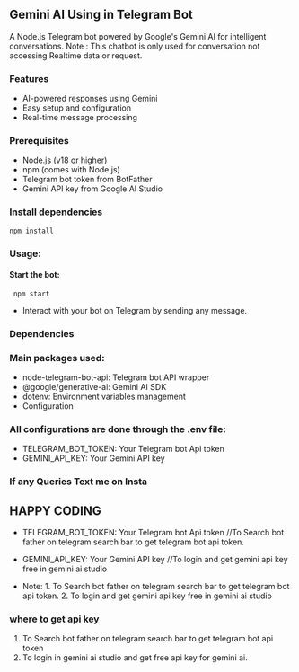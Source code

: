 ## Gemini AI Using in Telegram Bot
A Node.js Telegram bot powered by Google's Gemini AI for intelligent conversations.
Note : This chatbot is only used for conversation not accessing Realtime data or request.

### Features
* AI-powered responses using Gemini
* Easy setup and configuration
* Real-time message processing

### Prerequisites
* Node.js (v18 or higher)
* npm (comes with Node.js)
* Telegram bot token from BotFather
* Gemini API key from Google AI Studio

### Install dependencies
```
npm install
```
### Usage:
#### Start the bot:
```
 npm start
```
* Interact with your bot on Telegram by sending any message.

### Dependencies
### Main packages used:
* node-telegram-bot-api: Telegram bot API wrapper
* @google/generative-ai: Gemini AI SDK
* dotenv: Environment variables management
* Configuration

### All configurations are done through the .env file:
* TELEGRAM_BOT_TOKEN: Your Telegram bot Api token
* GEMINI_API_KEY: Your Gemini API key

### If any Queries Text me on Insta  

## HAPPY CODING

* TELEGRAM_BOT_TOKEN: Your Telegram bot Api token  //To Search bot father on telegram search bar to get telegram bot api token. 
* GEMINI_API_KEY: Your Gemini API key              //To login and get gemini api key free in gemini ai studio 

* Note: 1. To Search bot father on telegram search bar to get telegram bot api token.
        2. To login and get gemini api key free in gemini ai studio 

### where to get api key
1. To Search bot father on telegram search bar to get telegram bot api token
2. To login in gemini ai studio and get free api key for gemini ai.
